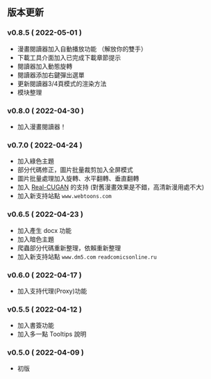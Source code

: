 ## 版本更新

### v0.8.5 ( 2022-05-01 )

- 漫畫閱讀器加入自動播放功能 （解放你的雙手）
- 下載工具介面加入已完成下載章節提示
- 閱讀器加入動態旋轉
- 閱讀器添加右鍵彈出選單
- 更新閱讀器3/4頁模式的渲染方法
- 模块整理

### v0.8.0 ( 2022-04-30 )

- 加入漫畫閱讀器！

### v0.7.0 ( 2022-04-24 )

- 加入綠色主題
- 部分代碼修正，圖片批量裁剪加入全屏模式
- 圖片批量處理加入旋轉、水平翻轉、垂直翻轉
- 加入 [Real-CUGAN](https://github.com/nihui/realcugan-ncnn-vulkan) 的支持 (對舊漫畫效果是不錯，高清新漫用處不大)
- 加入新支持站點 `www.webtoons.com`

### v0.6.5 ( 2022-04-23 )

- 加入產生 docx 功能
- 加入暗色主題
- 爬蟲部分代碼重新整理，依賴重新整理
- 加入新支持站點 `www.dm5.com` `readcomicsonline.ru`

### v0.6.0 ( 2022-04-17 )

- 加入支持代理(Proxy)功能

### v0.5.5 ( 2022-04-12 )

- 加入書簽功能
- 加入多一點 Tooltips 說明

### v0.5.0 ( 2022-04-09 )

- 初版